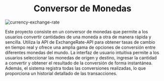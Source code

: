<h1 align="center"> Conversor de Monedas </h1>

![currency-exchange-rate](https://github.com/sebacho02/ConversorMonedas/assets/158181592/5fb06a3c-8f7f-4761-949b-bff9e633b7b6)

Este proyecto consiste en un conversor de monedas que permite a los usuarios convertir cantidades de una moneda a otra de manera rápida y sencilla. Utiliza la API de ExchangeRate-API para obtener tasas de cambio en tiempo real y ofrece una amplia gama de opciones de conversión entre diferentes monedas del mundo. La interfaz de usuario intuitiva permite a los usuarios seleccionar las monedas de origen y destino, ingresar la cantidad a convertir y obtener el resultado de la conversión de forma instantánea. Además, el sistema registra todas las conversiones realizadas, lo que proporciona un historial detallado de las transacciones.

